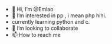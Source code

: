- 👋 Hi, I’m @Emlao
- 👀 I’m interested in pp , i mean php hihi.
- currently learning python and c.
- 💞️ I’m looking to collaborate
- 📫 How to reach me

<!---
Emlao/Emlao is a ✨ special ✨ repository because its `README.md` (this file) appears on your GitHub profile.
You can click the Preview link to take a look at your changes.
--->
